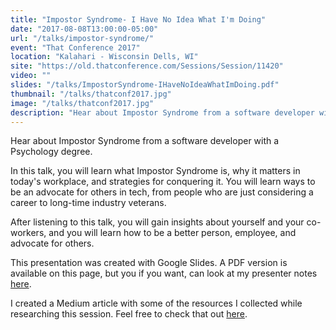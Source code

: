```yaml
---
title: "Impostor Syndrome- I Have No Idea What I'm Doing"
date: "2017-08-08T13:00:00-05:00"
url: "/talks/impostor-syndrome/"
event: "That Conference 2017"
location: "Kalahari - Wisconsin Dells, WI"
site: "https://old.thatconference.com/Sessions/Session/11420"
video: ""
slides: "/talks/ImpostorSyndrome-IHaveNoIdeaWhatImDoing.pdf"
thumbnail: "/talks/thatconf2017.jpg"
image: "/talks/thatconf2017.jpg"
description: "Hear about Impostor Syndrome from a software developer with a Psychology degree."
---
```


Hear about Impostor Syndrome from a software developer with a Psychology degree.

In this talk, you will learn what Impostor Syndrome is, why it matters in today's workplace, and strategies for conquering it. You will learn ways to be an advocate for others in tech, from people who are just considering a career to long-time industry veterans.

After listening to this talk, you will gain insights about yourself and your co-workers, and you will learn how to be a better person, employee, and advocate for others.

This presentation was created with Google Slides. A PDF version is available on this page, but you if you want, can look at my presenter notes [here](https://docs.google.com/presentation/d/1DEBp-54hT5i1xmMMLYl8a-PC5Cv1HugREmaogPSh1Ms/edit?usp=sharing).

I created a Medium article with some of the resources I collected while researching this session. Feel free to check that out [here](https://medium.com/@rosslarsonWI/resources-for-impostor-syndrome-empathy-and-advoacy-dc40d8c3594e).
